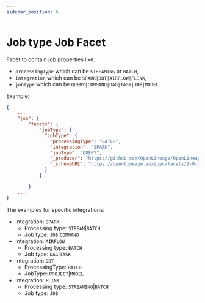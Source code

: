 ```yaml
---
sidebar_position: 6
---
```


# Job type Job Facet

Facet to contain job properties like: 
 * `processingType` which can be `STREAMING` or `BATCH`,
 * `integration` which can be `SPARK|DBT|AIRFLOW|FLINK`,
 * `jobType` which can be `QUERY|COMMAND|DAG|TASK|JOB|MODEL`.

Example:

```json
{
    ...
    "job": {
        "facets": {
			"jobType": {
              "jobType": {
                "processingType": "BATCH",
                "integration": "SPARK",
                "jobType": "QUERY",
                "_producer": "https://github.com/OpenLineage/OpenLineage/blob/v1-0-0/client",
                "_schemaURL": "https://openlineage.io/spec/facets/2-0-2/JobTypeJobFacet.json"
              }
            }

        }
	...
}
```

The examples for specific integrations: 

 * Integration: `SPARK`
    * Processing type: `STREAM`|`BATCH`
    * Job type: `JOB`|`COMMAND`
 * Integration: `AIRFLOW`
    * Processing type: `BATCH`
    * Job type: `DAG`|`TASK`
 * Integration: `DBT`
    * ProcessingType: `BATCH`
    * JobType: `PROJECT`|`MODEL`
 * Integration: `FLINK`
    * Processing type: `STREAMING`|`BATCH`
    * Job type: `JOB`